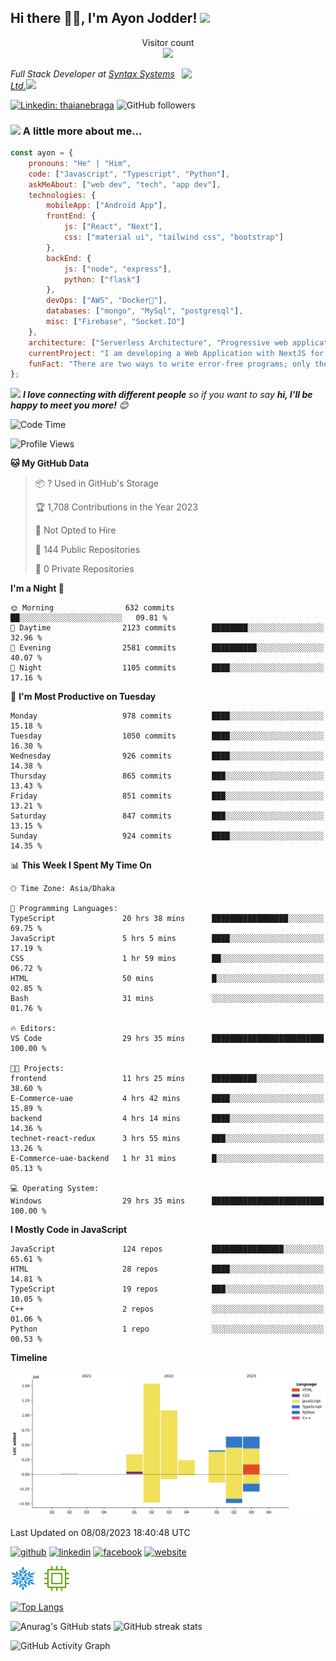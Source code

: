 
<h2>Hi there 👋🏻, I'm Ayon Jodder! <img src="https://media.giphy.com/media/12oufCB0MyZ1Go/giphy.gif" width="50"></h2>

<p align="center"> 
  Visitor count<br>
  <img src="https://profile-counter.glitch.me/AyonJD/count.svg" />
</p>

<img align='right' src="https://media.giphy.com/media/M9gbBd9nbDrOTu1Mqx/giphy.gif" width="230">
<p><em>Full Stack Developer at <a href="#">Syntax Systems Ltd.</a><img src="https://media.giphy.com/media/WUlplcMpOCEmTGBtBW/giphy.gif" width="30"> 
</em></p>

<!-- ![A MERN Stack Developer](https://raw.githubusercontent.com/AyonJD/AyonJD/main/cover.jpg) -->

[![Linkedin: thaianebraga](https://img.shields.io/badge/-ayon-blue?style=flat-square&logo=Linkedin&logoColor=white&link=https://www.linkedin.com/in/ayon-jodder/)](https://www.linkedin.com/in/ayon-jodder/)
![GitHub followers](https://img.shields.io/github/followers/AyonJD?label=Follow&style=social)

### <img src="https://media.giphy.com/media/VgCDAzcKvsR6OM0uWg/giphy.gif" width="50"> A little more about me... 

```javascript
const ayon = {
    pronouns: "He" | "Him",
    code: ["Javascript", "Typescript", "Python"],
    askMeAbout: ["web dev", "tech", "app dev"],
    technologies: {
        mobileApp: ["Android App"],
        frontEnd: {
            js: ["React", "Next"],
            css: ["material ui", "tailwind css", "bootstrap"]
        },
        backEnd: {
            js: ["node", "express"],
            python: ["flask"]
        },
        devOps: ["AWS", "Docker🐳"],
        databases: ["mongo", "MySql", "postgresql"],
        misc: ["Firebase", "Socket.IO"]
    },
    architecture: ["Serverless Architecture", "Progressive web applications", "Single page applications"],
    currentProject: "I am developing a Web Application with NextJS for Syntax Systems Ltd."
    funFact: "There are two ways to write error-free programs; only the third one works"
};
```
<img src="https://media.giphy.com/media/LnQjpWaON8nhr21vNW/giphy.gif" width="60"> <em><b>I love connecting with different people</b> so if you want to say <b>hi, I'll be happy to meet you more!</b> 😊</em>

<!--START_SECTION:waka-->
![Code Time](http://img.shields.io/badge/Code%20Time-499%20hrs%2057%20mins-blue)

![Profile Views](http://img.shields.io/badge/Profile%20Views-0-blue)

**🐱 My GitHub Data** 

> 📦 ? Used in GitHub's Storage 
 > 
> 🏆 1,708 Contributions in the Year 2023
 > 
> 🚫 Not Opted to Hire
 > 
> 📜 144 Public Repositories 
 > 
> 🔑 0 Private Repositories 
 > 
**I'm a Night 🦉** 

```text
🌞 Morning                632 commits         ██░░░░░░░░░░░░░░░░░░░░░░░   09.81 % 
🌆 Daytime                2123 commits        ████████░░░░░░░░░░░░░░░░░   32.96 % 
🌃 Evening                2581 commits        ██████████░░░░░░░░░░░░░░░   40.07 % 
🌙 Night                  1105 commits        ████░░░░░░░░░░░░░░░░░░░░░   17.16 % 
```
📅 **I'm Most Productive on Tuesday** 

```text
Monday                   978 commits         ████░░░░░░░░░░░░░░░░░░░░░   15.18 % 
Tuesday                  1050 commits        ████░░░░░░░░░░░░░░░░░░░░░   16.30 % 
Wednesday                926 commits         ████░░░░░░░░░░░░░░░░░░░░░   14.38 % 
Thursday                 865 commits         ███░░░░░░░░░░░░░░░░░░░░░░   13.43 % 
Friday                   851 commits         ███░░░░░░░░░░░░░░░░░░░░░░   13.21 % 
Saturday                 847 commits         ███░░░░░░░░░░░░░░░░░░░░░░   13.15 % 
Sunday                   924 commits         ████░░░░░░░░░░░░░░░░░░░░░   14.35 % 
```


📊 **This Week I Spent My Time On** 

```text
🕑︎ Time Zone: Asia/Dhaka

💬 Programming Languages: 
TypeScript               20 hrs 38 mins      █████████████████░░░░░░░░   69.75 % 
JavaScript               5 hrs 5 mins        ████░░░░░░░░░░░░░░░░░░░░░   17.19 % 
CSS                      1 hr 59 mins        ██░░░░░░░░░░░░░░░░░░░░░░░   06.72 % 
HTML                     50 mins             █░░░░░░░░░░░░░░░░░░░░░░░░   02.85 % 
Bash                     31 mins             ░░░░░░░░░░░░░░░░░░░░░░░░░   01.76 % 

🔥 Editors: 
VS Code                  29 hrs 35 mins      █████████████████████████   100.00 % 

🐱‍💻 Projects: 
frontend                 11 hrs 25 mins      ██████████░░░░░░░░░░░░░░░   38.60 % 
E-Commerce-uae           4 hrs 42 mins       ████░░░░░░░░░░░░░░░░░░░░░   15.89 % 
backend                  4 hrs 14 mins       ████░░░░░░░░░░░░░░░░░░░░░   14.36 % 
technet-react-redux      3 hrs 55 mins       ███░░░░░░░░░░░░░░░░░░░░░░   13.26 % 
E-Commerce-uae-backend   1 hr 31 mins        █░░░░░░░░░░░░░░░░░░░░░░░░   05.13 % 

💻 Operating System: 
Windows                  29 hrs 35 mins      █████████████████████████   100.00 % 
```

**I Mostly Code in JavaScript** 

```text
JavaScript               124 repos           ████████████████░░░░░░░░░   65.61 % 
HTML                     28 repos            ████░░░░░░░░░░░░░░░░░░░░░   14.81 % 
TypeScript               19 repos            ███░░░░░░░░░░░░░░░░░░░░░░   10.05 % 
C++                      2 repos             ░░░░░░░░░░░░░░░░░░░░░░░░░   01.06 % 
Python                   1 repo              ░░░░░░░░░░░░░░░░░░░░░░░░░   00.53 % 
```



**Timeline**

![Lines of Code chart](https://raw.githubusercontent.com/AyonJD/AyonJD/master/assets/bar_graph.png)


 Last Updated on 08/08/2023 18:40:48 UTC
<!--END_SECTION:waka-->


[<img src='https://cdn.jsdelivr.net/npm/simple-icons@3.0.1/icons/github.svg' alt='github' height='40'>](https://github.com/AyonJD)  [<img src='https://cdn.jsdelivr.net/npm/simple-icons@3.0.1/icons/linkedin.svg' alt='linkedin' height='40'>](https://www.linkedin.com/in/ayon-jodder/)  [<img src='https://cdn.jsdelivr.net/npm/simple-icons@3.0.1/icons/facebook.svg' alt='facebook' height='40'>](https://www.facebook.com/ayon.jodder.75)  [<img src='https://cdn.jsdelivr.net/npm/simple-icons@3.0.1/icons/icloud.svg' alt='website' height='40'>](https://ayon-jodder-portfolio.web.app/)  

<a href='https://archiveprogram.github.com/'><img src='https://raw.githubusercontent.com/acervenky/animated-github-badges/master/assets/acbadge.gif' width='40' height='40'></a> <a href='https://docs.github.com/en/developers'><img src='https://raw.githubusercontent.com/acervenky/animated-github-badges/master/assets/devbadge.gif' width='40' height='40'></a> 

[![Top Langs](https://github-readme-stats.vercel.app/api/top-langs/?username=AyonJD&theme=cobalt)](https://github.com/anuraghazra/github-readme-stats)

![Anurag's GitHub stats](https://github-readme-stats.vercel.app/api?username=AyonJD&show_icons=true&theme=cobalt) ![GitHub streak stats](https://github-readme-streak-stats.herokuapp.com/?user=AyonJD&theme=cobalt)  

![GitHub Activity Graph](https://activity-graph.herokuapp.com/graph?username=AyonJD&theme=cobalt)  



